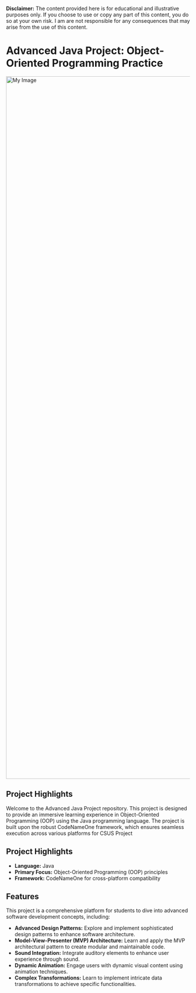 **Disclaimer:** The content provided here is for educational and illustrative purposes only. If you choose to use or copy any part of this content, you do so at your own risk. I am are not responsible for any consequences that may arise from the use of this content.

# Advanced Java Project: Object-Oriented Programming Practice
<img src="https://github.com/barcelonaw/OOP/assets/79105522/a2e46f1b-a64d-4099-a1dc-6b3d12ae2356" alt="My Image" width="1920"/>

## Project Highlights

Welcome to the Advanced Java Project repository. This project is designed to provide an immersive learning experience in Object-Oriented Programming (OOP) using the Java programming language. The project is built upon the robust CodeNameOne framework, which ensures seamless execution across various platforms for CSUS Project

## Project Highlights

- **Language:** Java
- **Primary Focus:** Object-Oriented Programming (OOP) principles
- **Framework:** CodeNameOne for cross-platform compatibility

## Features

This project is a comprehensive platform for students to dive into advanced software development concepts, including:

- **Advanced Design Patterns:** Explore and implement sophisticated design patterns to enhance software architecture.
- **Model-View-Presenter (MVP) Architecture:** Learn and apply the MVP architectural pattern to create modular and maintainable code.
- **Sound Integration:** Integrate auditory elements to enhance user experience through sound.
- **Dynamic Animation:** Engage users with dynamic visual content using animation techniques.
- **Complex Transformations:** Learn to implement intricate data transformations to achieve specific functionalities.



